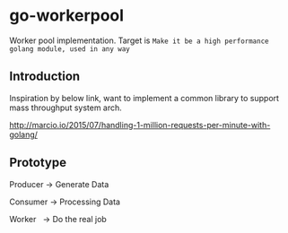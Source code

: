 # go-workerpool
Worker pool implementation. Target is `Make it be a high performance golang module, used in any way`
## Introduction
Inspiration by below link, want to implement a common library to support mass throughput system arch.

http://marcio.io/2015/07/handling-1-million-requests-per-minute-with-golang/

## Prototype

Producer -> Generate Data

Consumer -> Processing Data

Worker   -> Do the real job
